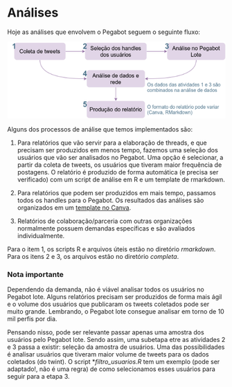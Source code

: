 # Análises

Hoje as análises que envolvem o Pegabot seguem o seguinte fluxo:

![fluxo de análises](./imgs/demotechFlows.png)

Alguns dos processos de análise que temos implementados são:
1. Para relatórios que vão servir para a elaboração de threads, e que precisam ser produzidos em menos tempo, fazemos uma seleção dos usuários que vão ser analisados no Pegabot. Uma opção é selecionar, a partir da coleta de tweets, os usuários que tiveram maior frequência de postagens. O relatório é produzido de forma automática (e precisa ser verificado) com um script de análise em R e um template de rmarkdown.

2. Para relatórios que podem ser produzidos em mais tempo, passamos todos os handles para o Pegabot. Os resultados das análises são organizados em um [template no Canva](https://www.canva.com/design/DAE-jeCeplA/kYQaZDKV34ia-C5xEcE0yw/edit?utm_content=DAE-jeCeplA&utm_campaign=designshare&utm_medium=link2&utm_source=sharebutton).

3. Relatórios de colaboração/parceria com outras organizações normalmente possuem demandas específicas e são avaliados individualmente.

Para o item 1, os scripts R e arquivos úteis estão no diretório *rmarkdown*. Para os itens 2 e 3, os arquivos estão no diretório *completa*.

### Nota importante
Dependendo da demanda, não é viável analisar todos os usuários no Pegabot lote. Alguns relatórios precisam ser produzidos de forma mais ágil e o volume dos usuários que publicaram os tweets coletados pode ser muito grande. Lembrando, o Pegabot lote consegue analisar em torno de 10 mil perfis por dia.

Pensando nisso, pode ser relevante passar apenas uma amostra dos usuários pelo Pegabot lote. Sendo assim, uma subetapa etre as atividades 2 e 3 passa a existir: seleção da amostra de usuários.
Uma das possibilidades é analisar usuários que tiveram maior volume de tweets para os dados coletados (do twint). 
O script **filtro_usuarios.R* tem um exemplo (pode ser adaptado!, não é uma regra) de como selecionamos esses usuários para seguir para a etapa 3.

